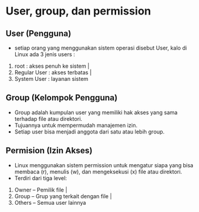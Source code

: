 # User, group, dan permission

## User (Pengguna)
  - setiap orang yang menggunakan sistem operasi disebut User, kalo di Linux ada 3 jenis users :
1) root   : akses penuh ke sistem |
2) Regular User : akses terbatas |
3) System User : layanan sistem
## Group (Kelompok Pengguna)
  - Group adalah kumpulan user yang memiliki hak akses yang sama terhadap file atau direktori.
  - Tujuannya untuk mempermudah manajemen izin.
  - Setiap user bisa menjadi anggota dari satu atau lebih group.
## Permision (Izin Akses)
  - Linux menggunakan sistem permission untuk mengatur siapa yang bisa membaca (r), menulis (w), dan mengeksekusi (x) file atau direktori.
  - Terdiri dari tiga level:
1) Owner – Pemilik file |
2) Group – Grup yang terkait dengan file |
3) Others – Semua user lainnya
